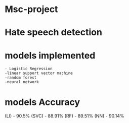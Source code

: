 # Msc-project
# Hate speech detection 
# models implemented
 
    - Logistic Regression 
    -linear support vector machine
    -random forest
    -neural network
# models Accuracy
 (LI) - 90.5% 
 (SVC) - 88.91%
 (RF) - 89.51% 
(NN)  - 90.14%
    
